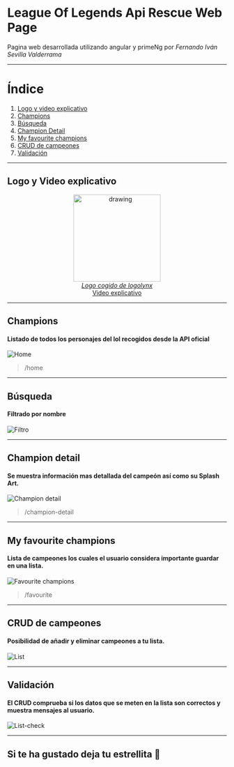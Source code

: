 # League Of Legends Api Rescue Web Page

Pagina web desarrollada utilizando angular y primeNg por <em>Fernando Iván Sevilla Valderrama</em>




--------------------------------------- 



# Índice
1. [Logo y video explicativo](#logo-y-video-explicativo)
2. [Champions](#champions)
3. [Búsqueda](#búsqueda)
4. [Champion Detail](#champion-detail)
5. [My favourite champions](#my-favourite-champions)
6. [CRUD de campeones](#crud-de-campeones)
7. [Validación](#validación)



--------------------------------------- 
## Logo y Video explicativo

<p align="center">
 <img src="https://www.logolynx.com/images/logolynx/6b/6bb837960806745a1543e6b43fca2297.png" alt="drawing" width="200"/>
 <br>
 <em><a align="center" href="https://www.logolynx.com/topic/riot+games">Logo cogido de logolynx</a></em>
 <br>
  <a align="center" href="https://www.youtube.com/watch?v=NF1Dqf8jbcI">Video explicativo</a>
</p>
  

---------------------------------------  


## Champions
#### Listado de todos los personajes del lol recogidos desde la API oficial
![Home](gifs/1z.gif)
> /home


---------------------------------------


## Búsqueda
#### Filtrado por nombre
![Filtro](gifs/2z.gif)


---------------------------------------  


## Champion detail
#### Se muestra información mas detallada del campeón así como su Splash Art.
![Champion detail](gifs/3z.gif)
> /champion-detail

 

---------------------------------------  


## My favourite champions
#### Lista de campeones los cuales el usuario considera importante guardar en una lista.
![Favourite champions](gifs/4z.png)
> /favourite


---------------------------------------


## CRUD de campeones
#### Posibilidad de añadir y eliminar campeones a tu lista.
![List](gifs/5z.png)
 
---------------------------------------  

## Validación
#### El CRUD comprueba si los datos que se meten en la lista son correctos y muestra mensajes al usuario.
![List-check](gifs/6z.png)


---------------------------------------  


## Si te ha gustado deja tu estrellita 🤩

